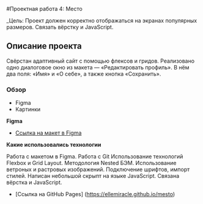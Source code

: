 #Проектная работа 4: Место

_Цель:  Проект должен корректно отображаться на экранах популярных размеров. Связать вёрстку и JavaScript.

## Описание проекта
Свёрстан адаптивный сайт с помощью флексов и гридов.
Реализовано одно диалоговое окно из макета — «Редактировать профиль». В нём два поля: «Имя» и «О себе», а также кнопка «Сохранить».

### Обзор
* Figma
* Картинки

**Figma**

* [Ссылка на макет в Figma](https://www.figma.com/file/2cn9N9jSkmxD84oJik7xL7/JavaScript.-Sprint-4?node-id=0%3A1)

**Какие использовались технологии**

Работа с макетом в Figma. 
Работа с Git
Использование технологий Flexbox и Grid Layout.
Методология Nested БЭМ. 
Использование ветроных и растровых изображений. 
Подключение шрифтов, импорт стилей.
Написан небольшой скрыпт на языке JavaScript.
Связана вёрстка и JavaScript.

* [Ссылка на GitHub Pages] (https://ellemiracle.github.io/mesto)





